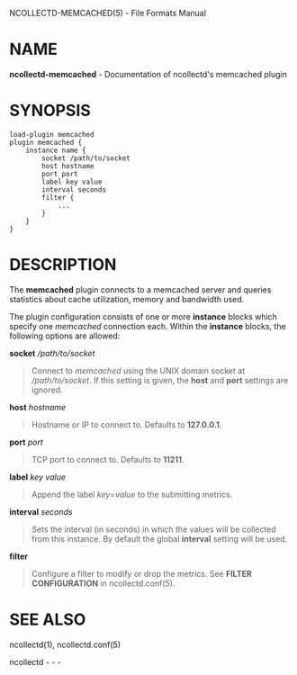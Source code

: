 NCOLLECTD-MEMCACHED(5) - File Formats Manual

# NAME

**ncollectd-memcached** - Documentation of ncollectd's memcached plugin

# SYNOPSIS

	load-plugin memcached
	plugin memcached {
	    instance name {
	        socket /path/to/socket
	        host hostname
	        port port
	        label key value
	        interval seconds
	        filter {
	            ...
	        }
	    }
	}

# DESCRIPTION

The **memcached** plugin connects to a memcached server and queries
statistics about cache utilization, memory and bandwidth used.

The plugin configuration consists of one or more **instance** blocks which
specify one *memcached* connection each.
Within the **instance** blocks, the following options are allowed:

**socket** */path/to/socket*

> Connect to *memcached* using the UNIX domain socket
> at */path/to/socket*.
> If this setting is given, the **host** and **port** settings are ignored.

**host** *hostname*

> Hostname or IP to connect to.
> Defaults to **127.0.0.1**.

**port** *port*

> TCP port to connect to.
> Defaults to **11211**.

**label** *key* *value*

> Append the label *key*=*value* to the submitting metrics.

**interval** *seconds*

> Sets the interval (in seconds) in which the values will be collected
> from this instance.
> By default the global **interval** setting will be used.

**filter**

> Configure a filter to modify or drop the metrics.
> See **FILTER CONFIGURATION** in
> ncollectd.conf(5).

# SEE ALSO

ncollectd(1),
ncollectd.conf(5)

ncollectd - - -
